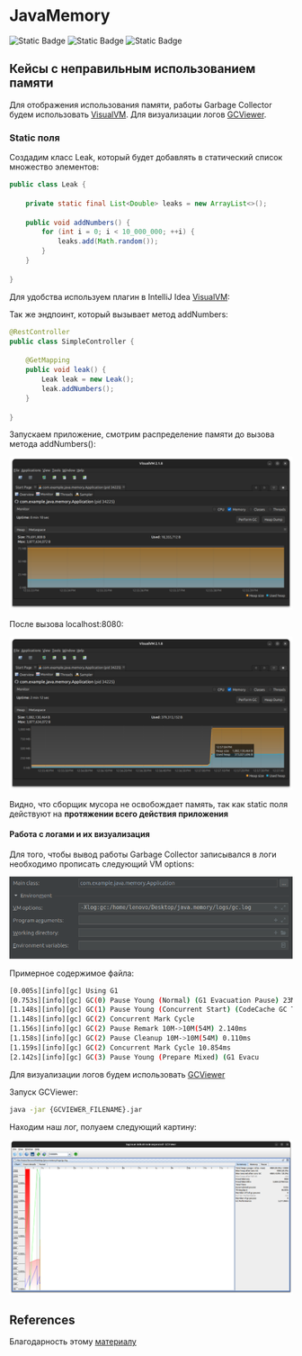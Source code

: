 # JavaMemory

![Static Badge](https://img.shields.io/badge/java-blue)
![Static Badge](https://img.shields.io/badge/visualvm-blue)
![Static Badge](https://img.shields.io/badge/GCViewer-blue)

## Кейсы с неправильным использованием памяти

Для отображения использования памяти, работы Garbage Collector будем использовать [VisualVM](https://visualvm.github.io/download.html). Для визуализации логов [GCViewer](https://github.com/chewiebug/GCViewer/wiki/Changelog).

### Static поля

Создадим класс Leak, который будет добавлять в статический список множество элементов:

```java
public class Leak {

    private static final List<Double> leaks = new ArrayList<>();

    public void addNumbers() {
        for (int i = 0; i < 10_000_000; ++i) {
            leaks.add(Math.random());
        }
    }

}
```

Для удобства используем плагин в IntelliJ Idea [VisualVM](https://plugins.jetbrains.com/plugin/7115-visualvm-launcher/):

Так же эндпоинт, который вызывает метод addNumbers:

```java
@RestController
public class SimpleController {

    @GetMapping
    public void leak() {
        Leak leak = new Leak();
        leak.addNumbers();
    }

}
```

Запускаем приложение, смотрим распределение памяти до вызова метода addNumbers():

![before-memory-allocation](./images/before-memory-allocation.png)

После вызова localhost:8080:

![after-memory-allocation](./images/after-memory-allocation.png)

Видно, что сборщик мусора не освобождает память, так как static поля действуют на **протяжении всего действия приложения**

#### Работа с логами и их визуализация

Для того, чтобы вывод работы Garbage Collector записывался в логи необходимо прописать следующий VM options:

![vm-options](./images/vm-options.png)

Примерное содержимое файла:

```bash
[0.005s][info][gc] Using G1
[0.753s][info][gc] GC(0) Pause Young (Normal) (G1 Evacuation Pause) 23M->6M(236M) 5.732ms
[1.148s][info][gc] GC(1) Pause Young (Concurrent Start) (CodeCache GC Threshold) 31M->8M(236M) 7.941ms
[1.148s][info][gc] GC(2) Concurrent Mark Cycle
[1.156s][info][gc] GC(2) Pause Remark 10M->10M(54M) 2.140ms
[1.158s][info][gc] GC(2) Pause Cleanup 10M->10M(54M) 0.110ms
[1.159s][info][gc] GC(2) Concurrent Mark Cycle 10.854ms
[2.142s][info][gc] GC(3) Pause Young (Prepare Mixed) (G1 Evacu
```

Для визуализации логов будем использовать [GCViewer](https://github.com/chewiebug/GCViewer/wiki/Changelog)

Запуск GCViewer:

```bash
java -jar {GCVIEWER_FILENAME}.jar
```

Находим наш лог, полуаем следующий картину:

![gcviewer-insta](./images/gcviewer-insta.png)

## References

Благодарность этому [материалу](https://www.youtube.com/watch?v=IUUoMVaXzas)
